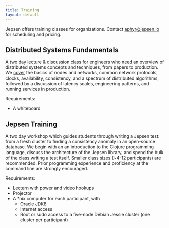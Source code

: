 ```yaml
---
title: Training
layout: default
---
```


Jepsen offers training classes for organizations. Contact <a
href="mailto:aphyr@jepsen.io">aphyr@jepsen.io</a> for scheduling and pricing.

## Distributed Systems Fundamentals

A two day lecture & discussion class for engineers who need an overview of
distributed systems concepts and techniques, from papers to production. We
[cover](https://github.com/aphyr/distsys-class) the basics of nodes and
networks, common network protocols, clocks, availability, consistency, and a
spectrum of distributed algorithms, followed by a discussion of latency scales,
engineering patterns, and running services in production.

Requirements:

  - A whiteboard

## Jepsen Training

A two day workshop which guides students through writing a Jepsen test: from a
fresh cluster to finding a consistency anomaly in an open-source database. We
begin with an an introduction to the Clojure programming language, discuss the
architecture of the Jepsen library, and spend the bulk of the class writing a
test itself. Smaller class sizes (~4-12 participants) are recommended. Prior
programming experience and proficiency at the command line are strongly
encouraged.

Requirements:

  - Lectern with power and video hookups
  - Projector
  - A *nix computer for each participant, with
    - Oracle JDK8
    - Internet access
    - Root or sudo access to a five-node Debian Jessie cluster (one cluster per
      participant)
